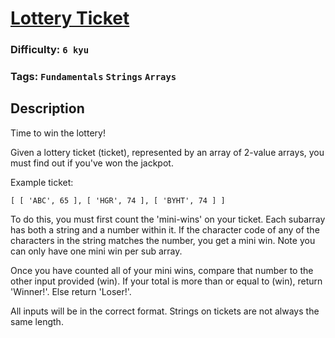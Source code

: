 # [Lottery Ticket](https://www.codewars.com/kata/57f625992f4d53c24200070e)

### Difficulty: `6 kyu`

### Tags: `Fundamentals` `Strings` `Arrays`

## Description

Time to win the lottery!

Given a lottery ticket (ticket), represented by an array of 2-value arrays, you must find out if you've won the jackpot.

Example ticket:

```
[ [ 'ABC', 65 ], [ 'HGR', 74 ], [ 'BYHT', 74 ] ]
```

To do this, you must first count the 'mini-wins' on your ticket. Each subarray has both a string and a number within it. If the character code of any of the characters in the string matches the number, you get a mini win. Note you can only have one mini win per sub array.

Once you have counted all of your mini wins, compare that number to the other input provided (win). If your total is more than or equal to (win), return 'Winner!'. Else return 'Loser!'.

All inputs will be in the correct format. Strings on tickets are not always the same length.

